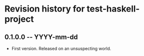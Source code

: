 # Revision history for test-haskell-project

## 0.1.0.0 -- YYYY-mm-dd

* First version. Released on an unsuspecting world.
